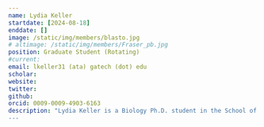 ```yaml
---
name: Lydia Keller
startdate: [2024-08-18]
enddate: []
image: /static/img/members/blasto.jpg
# altimage: /static/img/members/Fraser_pb.jpg
position: Graduate Student (Rotating)
#current:
email: lkeller31 (ata) gatech (dot) edu
scholar:
website:
twitter:
github:
orcid: 0009-0009-4903-6163
description: "Lydia Keller is a Biology Ph.D. student in the School of Biological Sciences. She received her B.S. in Integrative Biology from the University of Illinois Urbana-Champaign. Outside of the lab, Lydia enjoys birding, fitness, and exploring Atlanta.a
---
```

